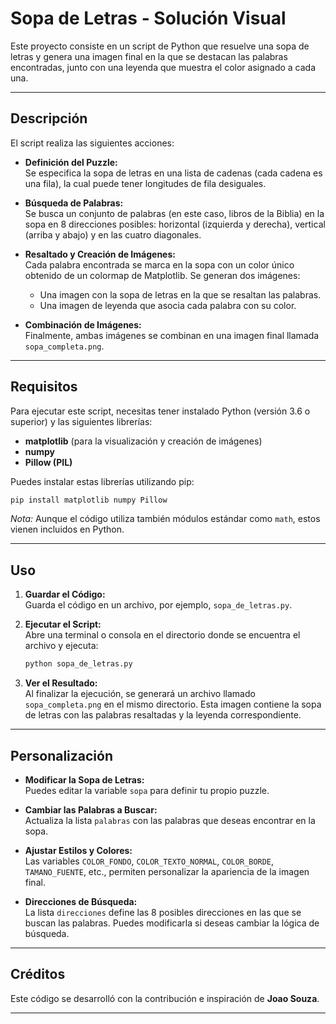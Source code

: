 # Sopa de Letras - Solución Visual

Este proyecto consiste en un script de Python que resuelve una sopa de letras y genera una imagen final en la que se destacan las palabras encontradas, junto con una leyenda que muestra el color asignado a cada una.

---

## Descripción

El script realiza las siguientes acciones:

- **Definición del Puzzle:**  
  Se especifica la sopa de letras en una lista de cadenas (cada cadena es una fila), la cual puede tener longitudes de fila desiguales.

- **Búsqueda de Palabras:**  
  Se busca un conjunto de palabras (en este caso, libros de la Biblia) en la sopa en 8 direcciones posibles: horizontal (izquierda y derecha), vertical (arriba y abajo) y en las cuatro diagonales.

- **Resaltado y Creación de Imágenes:**  
  Cada palabra encontrada se marca en la sopa con un color único obtenido de un colormap de Matplotlib. Se generan dos imágenes:
  - Una imagen con la sopa de letras en la que se resaltan las palabras.
  - Una imagen de leyenda que asocia cada palabra con su color.
  
- **Combinación de Imágenes:**  
  Finalmente, ambas imágenes se combinan en una imagen final llamada `sopa_completa.png`.

---

## Requisitos

Para ejecutar este script, necesitas tener instalado Python (versión 3.6 o superior) y las siguientes librerías:

- **matplotlib** (para la visualización y creación de imágenes)  
- **numpy**  
- **Pillow (PIL)**

Puedes instalar estas librerías utilizando pip:

```bash
pip install matplotlib numpy Pillow
```

*Nota:* Aunque el código utiliza también módulos estándar como `math`, estos vienen incluidos en Python.

---

## Uso

1. **Guardar el Código:**  
   Guarda el código en un archivo, por ejemplo, `sopa_de_letras.py`.

2. **Ejecutar el Script:**  
   Abre una terminal o consola en el directorio donde se encuentra el archivo y ejecuta:

   ```bash
   python sopa_de_letras.py
   ```

3. **Ver el Resultado:**  
   Al finalizar la ejecución, se generará un archivo llamado `sopa_completa.png` en el mismo directorio. Esta imagen contiene la sopa de letras con las palabras resaltadas y la leyenda correspondiente.

---

## Personalización

- **Modificar la Sopa de Letras:**  
  Puedes editar la variable `sopa` para definir tu propio puzzle.

- **Cambiar las Palabras a Buscar:**  
  Actualiza la lista `palabras` con las palabras que deseas encontrar en la sopa.

- **Ajustar Estilos y Colores:**  
  Las variables `COLOR_FONDO`, `COLOR_TEXTO_NORMAL`, `COLOR_BORDE`, `TAMANO_FUENTE`, etc., permiten personalizar la apariencia de la imagen final.

- **Direcciones de Búsqueda:**  
  La lista `direcciones` define las 8 posibles direcciones en las que se buscan las palabras. Puedes modificarla si deseas cambiar la lógica de búsqueda.

---

## Créditos

Este código se desarrolló con la contribución e inspiración de **Joao Souza**.  

---
